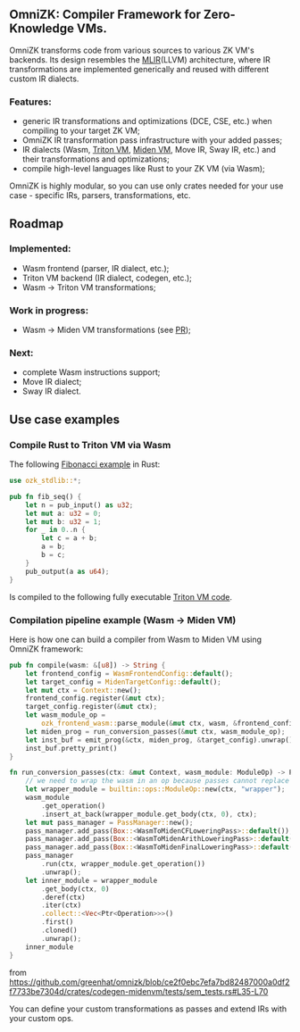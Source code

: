 ## OmniZK: Compiler Framework for Zero-Knowledge VMs.

OmniZK transforms code from various sources to various ZK VM's backends. Its design resembles the [MLIR](https://mlir.llvm.org/)(LLVM) architecture, where IR transformations are implemented generically and reused with different custom IR dialects. 

### Features:

- generic IR transformations and optimizations (DCE, CSE, etc.) when compiling to your target ZK VM;
- OmniZK IR transformation pass infrastructure with your added passes;
- IR dialects (Wasm, [Triton VM](https://github.com/TritonVM/triton-vm), [Miden VM](https://github.com/0xPolygonMiden/miden-vm/), Move IR, Sway IR, etc.) and their transformations and optimizations;
- compile high-level languages like Rust to your ZK VM (via Wasm);

OmniZK is highly modular, so you can use only crates needed for your use case - specific IRs, parsers, transformations, etc.

## Roadmap

### Implemented:

- Wasm frontend (parser, IR dialect, etc.);
- Triton VM backend (IR dialect, codegen, etc.);
- Wasm -> Triton VM transformations;

### Work in progress:

- Wasm -> Miden VM transformations (see [PR](https://github.com/greenhat/omnizk/pull/5));

### Next:
- complete Wasm instructions support;
- Move IR dialect;
- Sway IR dialect.


## Use case examples

### Compile Rust to Triton VM via Wasm

The following [Fibonacci example](https://github.com/greenhat/omnizk/blob/main/crates/rust-wasm-tests/bundle1/src/fib.rs) in Rust:
```rust
use ozk_stdlib::*;

pub fn fib_seq() {
    let n = pub_input() as u32;
    let mut a: u32 = 0;
    let mut b: u32 = 1;
    for _ in 0..n {
        let c = a + b;
        a = b;
        b = c;
    }
    pub_output(a as u64);
}
```

Is compiled to the following fully executable [Triton VM code](https://github.com/greenhat/omnizk/blob/main/crates/codegen-tritonvm/src/codegen/sem_tests/fib.rs#L146).


### Compilation pipeline example (Wasm -> Miden VM)

Here is how one can build a compiler from Wasm to Miden VM using OmniZK framework:

```rust 
pub fn compile(wasm: &[u8]) -> String {
    let frontend_config = WasmFrontendConfig::default();
    let target_config = MidenTargetConfig::default();
    let mut ctx = Context::new();
    frontend_config.register(&mut ctx);
    target_config.register(&mut ctx);
    let wasm_module_op =
        ozk_frontend_wasm::parse_module(&mut ctx, wasm, &frontend_config).unwrap();
    let miden_prog = run_conversion_passes(&mut ctx, wasm_module_op);
    let inst_buf = emit_prog(&ctx, miden_prog, &target_config).unwrap();
    inst_buf.pretty_print()
}

fn run_conversion_passes(ctx: &mut Context, wasm_module: ModuleOp) -> Ptr<Operation> {
    // we need to wrap the wasm in an op because passes cannot replace the root op
    let wrapper_module = builtin::ops::ModuleOp::new(ctx, "wrapper");
    wasm_module
        .get_operation()
        .insert_at_back(wrapper_module.get_body(ctx, 0), ctx);
    let mut pass_manager = PassManager::new();
    pass_manager.add_pass(Box::<WasmToMidenCFLoweringPass>::default());
    pass_manager.add_pass(Box::<WasmToMidenArithLoweringPass>::default());
    pass_manager.add_pass(Box::<WasmToMidenFinalLoweringPass>::default());
    pass_manager
        .run(ctx, wrapper_module.get_operation())
        .unwrap();
    let inner_module = wrapper_module
        .get_body(ctx, 0)
        .deref(ctx)
        .iter(ctx)
        .collect::<Vec<Ptr<Operation>>>()
        .first()
        .cloned()
        .unwrap();
    inner_module
}
```
from https://github.com/greenhat/omnizk/blob/ce2f0ebc7efa7bd82487000a0df2f7733be7304d/crates/codegen-midenvm/tests/sem_tests.rs#L35-L70

You can define your custom transformations as passes and extend IRs with your custom ops.


